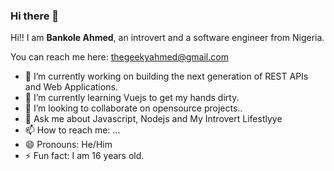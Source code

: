 ### Hi there 👋

Hi!! I am **Bankole Ahmed**, an introvert and a software engineer from Nigeria.

You can reach me here: thegeekyahmed@gmail.com

- 🔭 I’m currently working on building the next generation of REST APIs and Web Applications.
- 🌱 I’m currently learning Vuejs to get my hands dirty.
- 👯 I’m looking to collaborate on opensource projects..
- 💬 Ask me about Javascript, Nodejs and My Introvert Lifestlyye
- 📫 How to reach me: ...
- 😄 Pronouns: He/Him 
- ⚡ Fun fact: I am 16 years old. 
